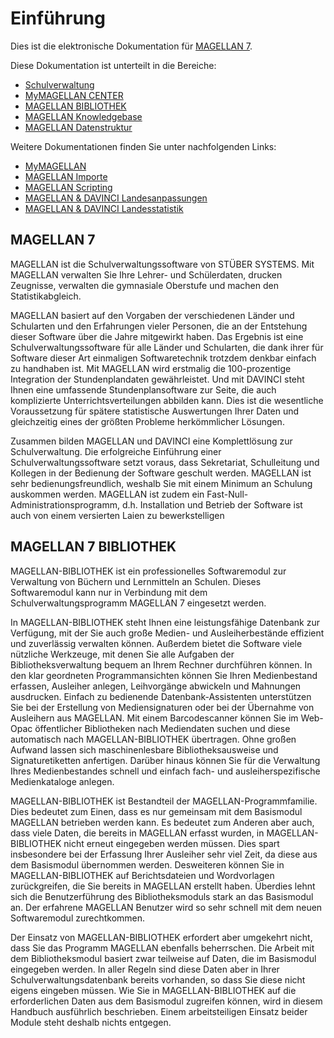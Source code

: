 # Einführung

Dies ist die elektronische Dokumentation für [MAGELLAN 7](https://magellan.stueber.de).

Diese Dokumentation ist unterteilt in die Bereiche:

* [Schulverwaltung](https://doc.magellan7.stueber.de/schulverwaltung/installation/)
* [MyMAGELLAN CENTER](https://doc.magellan7.stueber.de/mymagellancenter/einfuehrung/)
* [MAGELLAN BIBLIOTHEK](https://doc.magellan7.stueber.de/bibliothek/)
* [MAGELLAN Knowledgebase](https://doc.magellan7.stueber.de/knowledgebase/voraussetzungen/)
* [MAGELLAN Datenstruktur](https://doc.magellan7.stueber.de/datenstruktur/)

Weitere Dokumentationen finden Sie unter nachfolgenden Links:

* [MyMAGELLAN](https://doc.mymagellan7.stueber.de)
* [MAGELLAN Importe](https://doc.magellan-import.stueber.de)
* [MAGELLAN Scripting](https://doc.magellan-scripting.stueber.de)
* [MAGELLAN & DAVINCI Landesanpassungen](https://doc.la.stueber.de)
* [MAGELLAN & DAVINCI Landesstatistik](https://doc.ls.stueber.de)



## MAGELLAN 7

MAGELLAN ist die Schulverwaltungssoftware von STÜBER SYSTEMS. Mit MAGELLAN verwalten Sie Ihre Lehrer- und Schülerdaten, drucken Zeugnisse, verwalten die gymnasiale Oberstufe und machen den Statistikabgleich. 

MAGELLAN basiert auf den Vorgaben der verschiedenen Länder und Schularten und den Erfahrungen vieler Personen, die an der Entstehung dieser Software über die Jahre mitgewirkt haben. Das Ergebnis ist eine Schulverwaltungssoftware für alle Länder und Schularten, die dank ihrer für Software dieser Art einmaligen Softwaretechnik trotzdem denkbar einfach zu handhaben ist. Mit MAGELLAN wird erstmalig die 100-prozentige Integration der Stundenplandaten gewährleistet. Und mit DAVINCI steht Ihnen eine umfassende Stundenplansoftware zur Seite, die auch komplizierte Unterrichtsverteilungen abbilden kann. Dies ist die wesentliche Voraussetzung für spätere statistische Auswertungen Ihrer Daten und gleichzeitig eines der größten Probleme herkömmlicher Lösungen. 

Zusammen bilden MAGELLAN und DAVINCI eine Komplettlösung zur Schulverwaltung. Die erfolgreiche Einführung einer Schulverwaltungssoftware setzt voraus, dass Sekretariat, Schulleitung und Kollegen in der Bedienung der Software geschult werden. MAGELLAN ist sehr bedienungsfreundlich, weshalb Sie mit einem Minimum an Schulung auskommen werden. MAGELLAN ist zudem ein Fast-Null-Administrationsprogramm, d.h. Installation und Betrieb der Software ist auch von einem versierten Laien zu bewerkstelligen

## MAGELLAN 7 BIBLIOTHEK

MAGELLAN-BIBLIOTHEK ist ein professionelles Softwaremodul zur Verwaltung von Büchern und Lernmitteln an Schulen. Dieses Softwaremodul kann nur in Verbindung mit dem Schulverwaltungsprogramm MAGELLAN 7 eingesetzt werden.

In MAGELLAN-BIBLIOTHEK steht Ihnen eine leistungsfähige Datenbank zur Verfügung, mit der Sie auch große Medien- und Ausleiherbestände effizient und zuverlässig verwalten können. Außerdem bietet die Software viele nützliche Werkzeuge, mit denen Sie alle Aufgaben der Bibliotheksverwaltung bequem an Ihrem Rechner durchführen können.
In den klar geordneten Programmansichten können Sie Ihren Medienbestand erfassen, Ausleiher anlegen, Leihvorgänge abwickeln und Mahnungen ausdrucken. Einfach zu bedienende Datenbank-Assistenten unterstützen Sie bei der Erstellung von Mediensignaturen oder bei der Übernahme von Ausleihern aus MAGELLAN. Mit einem Barcodescanner können Sie im Web-Opac öffentlicher Bibliotheken nach Mediendaten suchen und diese automatisch nach MAGELLAN-BIBLIOTHEK übertragen. Ohne großen Aufwand lassen sich maschinenlesbare Bibliotheksausweise und Signaturetiketten anfertigen. Darüber hinaus können Sie für die Verwaltung Ihres Medienbestandes schnell und einfach fach- und ausleiherspezifische Medienkataloge anlegen.

MAGELLAN-BIBLIOTHEK ist Bestandteil der MAGELLAN-Programmfamilie. Dies bedeutet zum Einen, dass es nur gemeinsam mit dem Basismodul MAGELLAN betrieben werden kann. Es bedeutet zum Anderen aber auch, dass viele Daten, die bereits in MAGELLAN erfasst wurden, in MAGELLAN-BIBLIOTHEK nicht erneut eingegeben werden müssen. Dies spart insbesondere bei der Erfassung Ihrer Ausleiher sehr viel Zeit, da diese aus dem Basismodul übernommen werden. Desweiteren können Sie in MAGELLAN-BIBLIOTHEK auf Berichtsdateien und Wordvorlagen zurückgreifen, die Sie bereits in MAGELLAN erstellt haben. Überdies lehnt sich die Benutzerführung des Bibliotheksmoduls stark an das Basismodul an. Der erfahrene MAGELLAN Benutzer wird so sehr schnell mit dem neuen Softwaremodul zurechtkommen. 

Der Einsatz von MAGELLAN-BIBLIOTHEK erfordert aber umgekehrt nicht, dass Sie das Programm MAGELLAN ebenfalls beherrschen. Die Arbeit mit dem Bibliotheksmodul basiert zwar teilweise auf Daten, die im Basismodul eingegeben werden. In aller Regeln sind diese Daten aber in Ihrer Schulverwaltungsdatenbank bereits vorhanden, so dass Sie diese nicht eigens eingeben müssen. Wie Sie in MAGELLAN-BIBLIOTHEK auf die erforderlichen Daten aus dem Basismodul zugreifen können, wird in diesem Handbuch ausführlich beschrieben. Einem arbeitsteiligen Einsatz beider Module steht deshalb nichts entgegen.

